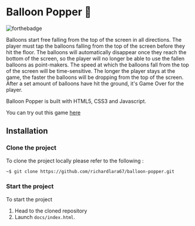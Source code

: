 # Balloon Popper 🧩

![forthebadge](https://forthebadge.com/images/badges/built-with-love.svg)

Balloons start free falling from the top of the screen in all directions. The player must tap the balloons falling from the top of the screen before they hit the floor. The balloons will automatically disappear once they reach the bottom of the screen, so the player will no longer be able to use the fallen balloons as point-makers. The speed at which the balloons fall from the top of the screen will be time-sensitive. The longer the player stays at the game, the faster the balloons will be dropping from the top of the screen. After a set amount of balloons have hit the ground, it's Game Over for the player. 

Balloon Popper is built with HTML5, CSS3 and Javascript.

You can try out this game [here](https://richardlara67.github.io/Balloon-Popper/)

## Installation

### Clone the project

To clone the project locally please refer to the following :

```bash
~$ git clone https://github.com/richardlara67/balloon-popper.git
```

### Start the project

To start the project

1. Head to the cloned repository
2. Launch `docs/index.html`.

